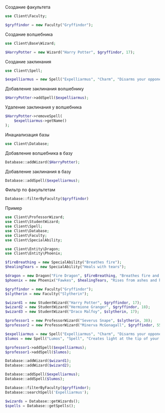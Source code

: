 

Создание факультета
```php
use Client\Faculty;

$gryffindor = new Faculty("Gryffindor");
```

Создание волшебника

```php
use Client\Base\Wizard;

$HarryPotter = new Wizard("Harry Potter", $gryffindor, 17);
```

Создание заклинания
```php
use Client\Spell;

$expelliarmus = new Spell("Expelliarmus", "Charm", "Disarms your opponent");
```

Добавление заклинания волшебнику
```php
$HarryPotter->addSpell($expelliarmus);
```

Удаление заклинания у волшебника
```php
$HarryPotter->removeSpell(
    $expelliarmus->getName()
);
```

Инациализация базы
```php
use Client\Database;
```

Добавление волшебника в базу
```php
Database::addWizard($HarryPotter);
```

Добавление заклинания в базу
```php
Database::addSpell($expelliarmus);
```

Фильтр по факультетам
```php
Database::filterByFaculty($gryffindor)
```

Пример

```php
use Client\ProfessorWizard;
use Client\StudentWizard;
use Client\Spell;
use Client\Database;
use Client\Faculty;
use Client\SpecialAbility;

use Client\Entity\Dragon;
use Client\Entity\Phoenix;

$fireBreathing = new SpecialAbility("Breathes fire");
$healingTears = new SpecialAbility("Heals with tears");

$dragon = new Dragon("Fire Dragon", $fireBreathing, "Breathes fire and has tough scales");
$phoenix = new Phoenix("Fawkes", $healingTears, "Rises from ashes and has healing tears");

$gryffindor = new Faculty("Gryffindor");
$slytherin = new Faculty("Slytherin");

$wizard1 = new StudentWizard("Harry Potter", $gryffindor, 17);
$wizard2 = new StudentWizard("Hermione Granger", $gryffindor, 18);
$wizard3 = new StudentWizard("Draco Malfoy", $slytherin, 17);

$professor1 = new ProfessorWizard("Severus Snape", $slytherin, 38);
$professor2 = new ProfessorWizard("Minerva McGonagall", $gryffindor, 55);

$expelliarmus = new Spell("Expelliarmus", "Charm", "Disarms your opponent");
$lumos = new Spell("Lumos", "Spell", "Creates light at the tip of your wand");

$professor1->addSpell($expelliarmus);
$professor1->addSpell($lumos);

Database::addWizard($wizard1);
Database::addWizard($wizard2);

Database::addSpell($expelliarmus);
Database::addSpell($lumos);

Database::filterByFaculty($gryffindor);
Database::searchSpell('Expelliarmus');

$wizards = Database::getWizards();
$spells = Database::getSpells();
```
